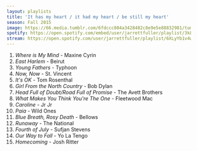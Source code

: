 ```yaml
---
layout: playlists
title: 'It has my heart / it had my heart / be still my heart'
season: Fall 2015
image: https://66.media.tumblr.com/6fdccc804a3428482c8e9e5e88832981/tumblr_nwovatOETi1qzxsbgo1_1280.jpg
spotify: https://open.spotify.com/embed/user/jarrettfuller/playlist/3kLWSTNaXyElvlOTyNiGEm
stream: https://open.spotify.com/user/jarrettfuller/playlist/6XLyYb1v4wWyLzJcCYXZyM
---
```


<ol>
<li><em>Where is My Mind</em> - Maxine Cyrin</li>
<li><em>East Harlem</em> - Beirut</li>
<li><em>Young Fathers</em> - Typhoon</li>
<li><em>Now, Now</em> - St. Vincent</li>
<li><em>It's OK</em> - Tom Rosenthal</li>
<li><em>Girl From the North Country</em> - Bob Dylan</li>
<li><em>Head Full of Doubt/Road Full of Promise</em> - The Avett Brothers </li>
<li><em>What Makes You Think You're The One</em> - Fleetwood Mac</li>
<li><em>Caroline</em> - Jr Jr</li>
<li><em>Paia</em> - Wild Ones</li>
<li><em>Blue Breath, Rosy Death</em> - Bellows</li>
<li><em>Runaway</em> - The National</li>
<li><em>Fourth of July</em> - Sufjan Stevens</li>
<li><em>Our Way to Fall</em> - Yo La Tengo</li>
<li><em>Homecoming</em> - Josh Ritter</li>

</ol>
